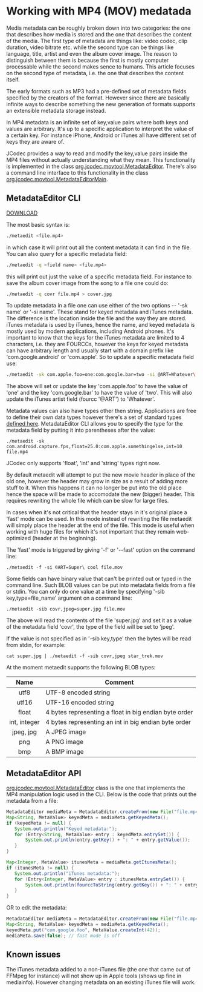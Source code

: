 # Working with MP4 (MOV) medatada

Media metadata can be roughly broken down into two categories: the one that describes how media is stored and the one that describes the content of the media. The first type of metadata are things like: video codec, clip duration, video bitrate etc. while the second type can be things like language, title, artist and even the album cover image. The reason to distinguish between them is because the first is mostly computer processable while the second makes sence to humans. This article focuses on the second type of metadata, i.e. the one that describes the content itself.

The early formats such as MP3 had a pre-defined set of metadata fields specified by the creators of the format. However since there are basically infinite ways to describe something the new generation of formats supports an extensible metadata storage instead.

In MP4 metadata is an infinite set of key,value pairs where both keys and values are arbitrary. It's up to a specific application to interpret the value of a certain key. For instance iPhone, Android or iTunes all have different set of keys they are aware of.

JCodec provides a way to read and modify the key,value pairs inside the MP4 files without actually understanding what they mean. This functionality is implemented in the class [org.jcodec.movtool.MetadataEditor](https://github.com/jcodec/jcodec/blob/master/src/main/java/org/jcodec/movtool/MetadataEditor.java). There's also a command line interface to this functionality in the class [org.jcodec.movtool.MetadataEditorMain](https://github.com/jcodec/jcodec/blob/master/src/main/java/org/jcodec/movtool/MetadataEditorMain.java).

## MetadataEditor CLI
[DOWNLOAD](http://jcodec.org/downloads/metaedit_b685657.zip)

The most basic syntax is:

```bash
./metaedit <file.mp4>
```
in which case it will print out all the content metadata it can find in the file. You can also query for a specific metadata field:

```bash
./metaedit -q <field name> <file.mp4>
```
this will print out just the value of a specific metadata field. For instance to save the album cover image from the song to a file one could do:

```bash
./metaedit -q covr file.mp4 > cover.jpg
```
To update metadata in a file one can use either of the two options -- '-sk name' or '-si name'. These stand for keyed metadata and iTunes metadata. The difference is the location inside the file and the way they are stored. iTunes metadata is used by iTunes, hence the name, and keyed metadata is mostly used by modern applications, including Android phones. It's important to know that the keys for the iTunes metadata are limited to 4 characters, i.e. they are FOURCCs, however the keys for keyed metadata can have arbitrary length and usually start with a domain prefix like 'com.google.android' or 'com.apple'. So to update a specific metadata field use:

```bash
./metaedit -sk com.apple.foo=one:com.google.bar=two -si @ART=Whatever\ this\ might\ be file.mp4
```
The above will set or update the key 'com.apple.foo' to have the value of 'one' and the key 'com.google.bar' to have the value of 'two'. This will also update the iTunes artist field (fourcc '@ART') to 'Whatever'.

Metadata values can also have types other then string. Applications are free to define their own data types however there's a set of standard types [defined here](https://developer.apple.com/library/content/documentation/QuickTime/QTFF/Metadata/Metadata.html#//apple_ref/doc/uid/TP40000939-CH1-SW35). MetadataEditor CLI allows you to specify the type for the metadata field by putting it into parentheses after the value: 

 ```
 ./metaedit -sk com.android.capture.fps,float=25.0:com.apple.somethingelse,int=10 file.mp4
 ```
 JCodec only supports 'float', 'int' and 'string' types right now.
 
By default metaedit will attempt to put the new movie header in place of the old one, however the header may grow in size as a result of adding more stuff to it. When this happens it can no longer be put into the old place hence the space will be made to accomodate the new (bigger) header. This requires rewriting the whole file which can be slow for large files.

In cases when it's not critical that the header stays in it's original place a 'fast' mode can be used. In this mode instead of rewriting the file metaedit will simply place the header at the end of the file. This mode is useful when working with huge files for which it's not important that they remain web-optimized (header at the beginning).

The 'fast' mode is triggered by giving '-f' or '--fast' option on the command line:

```  
./metaedit -f -si ©ART=Super\ cool file.mov
```
Some fields can have binary value that can't be printed out or typed in the command line. Such BLOB values can be put into metadata fields from a file or stdin. You can only do one value at a time by specifying '-sib key,type=file_name' argument on a command line:

```
./metaedit -sib covr,jpeg=super.jpg file.mov
```
The above will read the contents of the file 'super.jpg' and set it as a value of the metadata field 'covr', the type of the field will be set to 'jpeg'.

If the value is not specified as in '-sib key,type' then the bytes will be read from stdin, for example:

```
cat super.jpg | ./metaedit -f -sib covr,jpeg star_trek.mov
```

At the moment metaedit supports the following BLOB types: 

| Name         | Comment                                               |
|:------------:|-------------------------------------------------------|
| utf8         | UTF-8 encoded string                                  |
| utf16        | UTF-16 encoded string                                 |
| float        | 4 bytes representing a float in big endian byte order |
| int, integer | 4 bytes representing an int in big endian byte order  |
| jpeg, jpg    | A JPEG image                                          |
| png          | A PNG image                                           |
| bmp          | A BMP image                                           | 
 
## MetadataEditor API
[org.jcodec.movtool.MetadataEditor](https://github.com/jcodec/jcodec/blob/master/src/main/java/org/jcodec/movtool/MetadataEditor.java) class is the one that implements the MP4 manipulation logic used in the CLI. Below is the code that prints out the metadata from a file:
 
 ```java
MetadataEditor mediaMeta = MetadataEditor.createFrom(new File("file.mp4"));
Map<String, MetaValue> keyedMeta = mediaMeta.getKeyedMeta();
if (keyedMeta != null) {
    System.out.println("Keyed metadata:");
    for (Entry<String, MetaValue> entry : keyedMeta.entrySet()) {
        System.out.println(entry.getKey() + ": " + entry.getValue());
    }
}

Map<Integer, MetaValue> itunesMeta = mediaMeta.getItunesMeta();
if (itunesMeta != null) {
    System.out.println("iTunes metadata:");
    for (Entry<Integer, MetaValue> entry : itunesMeta.entrySet()) {
        System.out.println(fourccToString(entry.getKey()) + ": " + entry.getValue());
    }
}
 ```
 OR to edit the metadata:
 
 ```java
MetadataEditor mediaMeta = MetadataEditor.createFrom(new File("file.mp4"));
Map<String, MetaValue> keyedMeta = mediaMeta.getKeyedMeta();
keyedMeta.put("com.google.foo", MetaValue.createInt(42));
mediaMeta.save(false); // fast mode is off
 ```
 
## Known issues
The iTunes metadata added to a non-iTunes file (the one that came out of FFMpeg for instance) will not show up in Apple tools (shows up fine in mediainfo). However changing metadata on an existing iTunes file will work.